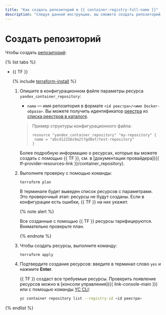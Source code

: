 ```yaml
---
title: "Как создать репозиторий в {{ container-registry-full-name }}"
description: "Следуя данной инструкции, вы сможете создать репозиторий." 
---
```


# Создать репозиторий

Чтобы создать [репозиторий](../../concepts/repository.md):

{% list tabs %}

- {{ TF }}

  {% include [terraform-install](../../../_includes/terraform-install.md) %}
  1. Опишите в конфигурационном файле параметры ресурса `yandex_container_repository`:
     * `name` — имя репозитория в формате `<id реестра>/<имя Docker-образа>`. Вы можете получить идентификатор [реестра](../../concepts/registry.md) из [списка реестров в каталоге](../registry/registry-list.md#registry-list).

     >Пример структуры конфигурационного файла:
     >
     >```
     >resource "yandex_container_repository" "my-repository" {
     >  name = "abcd12316s9a2t7gd8ef/test-repository"
     >}
     >```

     Более подробную информацию о ресурсах, которые вы можете создать с помощью {{ TF }}, см. в [документации провайдера]({{ tf-provider-resources-link }}/container_repository).

  1. Выполните проверку с помощью команды:

     ```
     terraform plan
     ```

     В терминале будет выведен список ресурсов с параметрами. Это проверочный этап: ресурсы не будут созданы. Если в конфигурации есть ошибки, {{ TF }} на них укажет.

     {% note alert %}

     Все созданные с помощью {{ TF }} ресурсы тарифицируются. Внимательно проверьте план.

     {% endnote %}

  1. Чтобы создать ресурсы, выполните команду:

     ```
     terraform apply
     ```

  1. Подтвердите создание ресурсов: введите в терминал слово `yes` и нажмите **Enter**.

     {{ TF }} создаст все требуемые ресурсы. Проверить появление ресурсов можно в [консоли управления]({{ link-console-main }}) или с помощью команды [YC CLI](../../../cli/):

     ```bash
     yc container repository list --registry-id <id реестра>
     ```

{% endlist %}